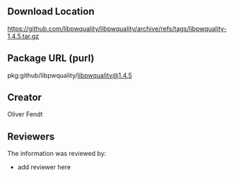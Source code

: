 ## Download Location

https://github.com/libpwquality/libpwquality/archive/refs/tags/libpwquality-1.4.5.tar.gz

## Package URL (purl)

pkg:github/libpwquality/libpwquality@1.4.5

## Creator

Oliver Fendt

## Reviewers

The information was reviewed by:

* add reviewer here
